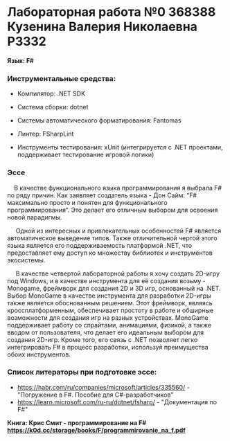 # Лабораторная работа №0 368388 Кузенина Валерия Николаевна P3332
**Язык: F#**

### Инструментальные средства:

- Компилятор:  .NET SDK

- Система сборки: dotnet  

- Системы автоматического форматирования: Fantomas  

- Линтер:  FSharpLint

- Инструменты тестирования: xUnit  (интегрируется с .NET проектами, поддерживает тестирование игровой логики)


### Эссе

&nbsp;&nbsp;&nbsp;&nbsp;В качестве функционального языка программирования я выбрала F# по ряду причин. Как заявляет создатель языка - Дон Сайм: “F# максимально просто и понятен для функционального программирования“. Это делает его отличным выбором для освоения новой парадигмы.

&nbsp;&nbsp;&nbsp;&nbsp; Одной из интересных и привлекательных особенностей F# является автоматическое выведение типов. Также отличительной чертой этого языка является его поддерживаемость платформой .NET, что предоставляет ему доступ ко множеству библиотек и инструментов экосистемы. 

&nbsp;&nbsp;&nbsp;&nbsp; В качестве четвертой лабораторной работы я хочу создать 2D-игру под Windows, и в качестве инструмента для её создания возьму -  Monogame, фреймворк для создания 2D  и 3D игр, основанный на .NET. Выбор MonoGame в качестве инструмента для разработки 2D-игры также является обоснованным решением. Этот фреймворк, являясь кроссплатформенным, обеспечивает простоту в работе и обширные возможности для создания игр на разных устройствах. MonoGame поддерживает работу со спрайтами, анимациями, физикой, а также вводом от пользователя, что делает его идеальным выбором для создания 2D-игр. Кроме того, его связь с .NET позволяет легко интегрировать F# в процесс разработки, используя преимущества обоих инструментов. 
### Список литераторы при подготовке эссе:
- https://habr.com/ru/companies/microsoft/articles/335560/ - "Погружение в F#. Пособие для C#-разработчиков"
- https://learn.microsoft.com/ru-ru/dotnet/fsharp/ - "Документация по F#" 

**Книга: Крис Смит - программирование на F# https://k0d.cc/storage/books/F/programmirovanie_na_f.pdf**
